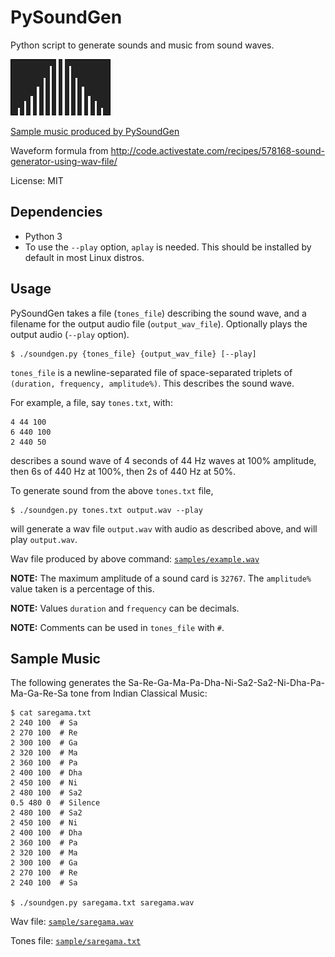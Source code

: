 # PySoundGen

Python script to generate sounds and music from sound waves.

![plot](plot.png)

[Sample music produced by PySoundGen](#sample-music)

Waveform formula from http://code.activestate.com/recipes/578168-sound-generator-using-wav-file/

License: MIT


## Dependencies

  - Python 3
  - To use the `--play`  option, `aplay` is needed. This should be installed by default in most Linux distros.


## Usage

PySoundGen takes a file (`tones_file`) describing the sound wave, and a filename for the output audio file (`output_wav_file`). Optionally plays
the output audio (`--play` option).

    $ ./soundgen.py {tones_file} {output_wav_file} [--play]

`tones_file` is a newline-separated file of space-separated triplets of `(duration, frequency, amplitude%)`. This describes the sound wave.

For example, a file, say `tones.txt`, with:

    4 44 100
	6 440 100
	2 440 50

describes a sound wave of 4 seconds of 44 Hz waves at 100% amplitude, then 6s of 440 Hz at 100%, then 2s of 440 Hz at 50%.

To generate sound from the above `tones.txt` file,

    $ ./soundgen.py tones.txt output.wav --play

will generate a wav file `output.wav` with audio as described above, and will play `output.wav`.

Wav file produced by above command: [`samples/example.wav`](samples/example.wav?raw=true)



**NOTE:** The maximum amplitude of a sound card is `32767`. The `amplitude%` value taken is a percentage of this.

**NOTE:** Values `duration` and `frequency` can be decimals.

**NOTE:** Comments can be used in `tones_file` with `#`.

## Sample Music

The following generates the Sa-Re-Ga-Ma-Pa-Dha-Ni-Sa2-Sa2-Ni-Dha-Pa-Ma-Ga-Re-Sa tone from Indian Classical Music:

    $ cat saregama.txt
	2 240 100  # Sa
	2 270 100  # Re
	2 300 100  # Ga
	2 320 100  # Ma
	2 360 100  # Pa
	2 400 100  # Dha
	2 450 100  # Ni
	2 480 100  # Sa2
	0.5 480 0  # Silence
	2 480 100  # Sa2
	2 450 100  # Ni
	2 400 100  # Dha
	2 360 100  # Pa
	2 320 100  # Ma
	2 300 100  # Ga
	2 270 100  # Re
	2 240 100  # Sa

    $ ./soundgen.py saregama.txt saregama.wav

Wav file: [`sample/saregama.wav`](./sample/saregama.wav?raw=true)

Tones file: [`sample/saregama.txt`](./sample/saregama.txt)


